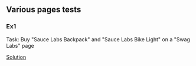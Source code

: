 ## Various pages tests

### Ex1

Task: Buy "Sauce Labs Backpack" and "Sauce Labs Bike Light" on a "Swag Labs" page

[Solution](Ex1/test_ex1.py)